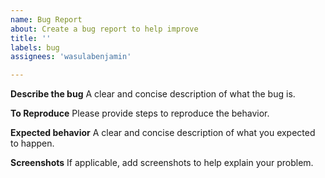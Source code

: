 ```yaml
---
name: Bug Report
about: Create a bug report to help improve
title: ''
labels: bug
assignees: 'wasulabenjamin'

---
```


**Describe the bug**
A clear and concise description of what the bug is.

**To Reproduce**
Please provide steps to reproduce the behavior.

**Expected behavior**
A clear and concise description of what you expected to happen.

**Screenshots**
If applicable, add screenshots to help explain your problem.